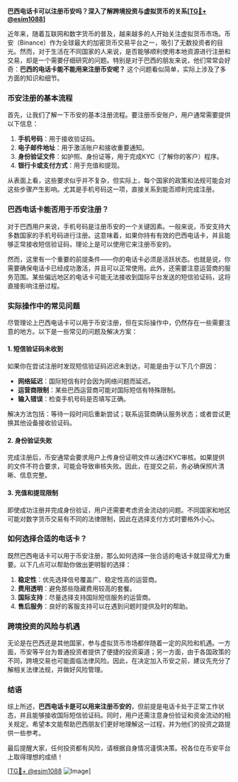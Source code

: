 **巴西电话卡可以注册币安吗？深入了解跨境投资与虚拟货币的关系[[TG💪+ @esim1088](https://t.me/s/esim1088)]**

近年来，随着互联网和数字货币的普及，越来越多的人开始关注虚拟货币市场。币安（Binance）作为全球最大的加密货币交易平台之一，吸引了无数投资者的目光。然而，对于生活在不同国家的人来说，是否能够顺利使用本地资源进行注册和交易，却是一个需要仔细研究的问题。特别是对于巴西的朋友来说，他们常常会好奇：**巴西的电话卡能不能用来注册币安呢？** 这个问题看似简单，实际上涉及了多方面的知识和细节。

### 币安注册的基本流程

首先，让我们了解一下币安的基本注册流程。要注册币安账户，用户通常需要提供以下信息：

1. **手机号码**：用于接收验证码。
2. **电子邮件地址**：用于激活账户和接收重要通知。
3. **身份验证文件**：如护照、身份证等，用于完成KYC（了解你的客户）程序。
4. **银行卡或支付方式**：用于充值和提现。

从表面上看，这些要求似乎并不复杂，但实际上，每个国家的政策和法规可能会对这些步骤产生影响。尤其是手机号码这一项，直接关系到能否顺利完成注册。

### 巴西电话卡能否用于币安注册？

对于巴西用户来说，手机号码是注册币安的一个关键因素。一般来说，币安支持大多数国家的手机号码进行注册。这意味着，如果你持有有效的巴西电话卡，并且能够正常接收短信验证码，理论上是可以使用它来注册币安的。

然而，这里有一个重要的前提条件——你的电话卡必须是活跃状态。也就是说，你需要确保电话卡已经成功激活，并且可以正常使用。此外，还需要注意运营商的服务范围。某些偏远地区的电话卡可能无法接收到国际平台发送的短信验证码，这将直接影响注册过程。

### 实际操作中的常见问题

尽管理论上巴西电话卡可以用于币安注册，但在实际操作中，仍然存在一些需要注意的地方。以下是一些常见的问题及解决方案：

#### 1. 短信验证码未收到
如果你在尝试注册时发现短信验证码迟迟未到达，可能是由于以下几个原因：
- **网络延迟**：国际短信有时会因为网络问题而延迟。
- **运营商限制**：某些巴西运营商可能对国际短信有特殊限制。
- **输入错误**：检查手机号码是否填写正确。

解决方法包括：等待一段时间后重新尝试；联系运营商确认服务状态；或者尝试更换其他设备接收验证码。

#### 2. 身份验证失败
完成注册后，币安通常会要求用户上传身份证明文件以通过KYC审核。如果提供的文件不符合要求，可能会导致审核失败。因此，在提交之前，务必确保照片清晰、信息完整。

#### 3. 充值和提现限制
即使成功注册并完成身份验证，用户还需要考虑资金流动的问题。不同国家和地区可能对数字货币交易有不同的法律限制，因此在选择支付方式时要格外小心。

### 如何选择合适的电话卡？

既然巴西电话卡可以用于币安注册，那么如何选择一张合适的电话卡就显得尤为重要。以下几点可以帮助你做出更明智的选择：

1. **稳定性**：优先选择信号覆盖广、稳定性高的运营商。
2. **费用透明**：避免那些隐藏费用较高的套餐。
3. **国际支持**：尽量选择支持国际短信服务的运营商。
4. **售后服务**：良好的客服支持可以在遇到问题时提供及时的帮助。

### 跨境投资的风险与机遇

无论是在巴西还是其他国家，参与虚拟货币市场都伴随着一定的风险和机遇。一方面，币安等平台为普通投资者提供了便捷的投资渠道；另一方面，由于各国政策的不同，跨境交易也可能面临法律风险。因此，在决定加入币安之前，建议先充分了解相关法律法规，并做好风险管理。

### 结语

综上所述，**巴西电话卡是可以用来注册币安的**，但前提是电话卡处于正常工作状态，并且能够接收国际短信验证码。同时，用户还需注意身份验证和资金流动的相关规定。希望本文能帮助巴西朋友们更好地理解这一过程，并为他们的投资之路提供一些参考。

最后提醒大家，任何投资都有风险，请根据自身情况谨慎决策。祝各位在币安平台上取得理想的成绩！

[[TG💪+ @esim1088](https://t.me/s/esim1088) ![Image](https://i.postimg.cc/4NQfJmqS/Snipaste-2025-05-13-00-14-12.png)]